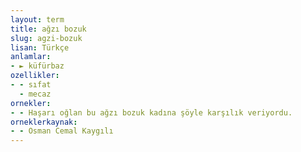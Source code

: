 ```yaml
---
layout: term
title: ağzı bozuk
slug: agzi-bozuk
lisan: Türkçe
anlamlar:
- ► küfürbaz
ozellikler:
- - sıfat
  - mecaz
ornekler:
- - Haşarı oğlan bu ağzı bozuk kadına şöyle karşılık veriyordu.
orneklerkaynak:
- - Osman Cemal Kaygılı
---
```

